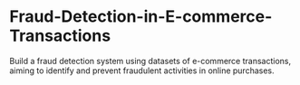 # Fraud-Detection-in-E-commerce-Transactions
Build a fraud detection system using datasets of e-commerce transactions, aiming to identify and prevent fraudulent activities in online purchases.
